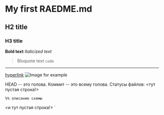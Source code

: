 # My first RAEDME.md
## H2 title
### H3 title
**Bold text**
*Italicized text*
> Bloquote text
`code`
---
[hyperlink](https://www.example.com)
![Image for example](https://distribution.faceit-cdn.net/images/f84167ee-61b6-495c-b47e-18a5acccd97f.jpeg)

HEAD -- это голова.
Коммит -- это всему голова.
Статусы файлов:
<тут пустая строка!>

```mermaid
%% описание схемы
```
<и тут пустая строка!> `
